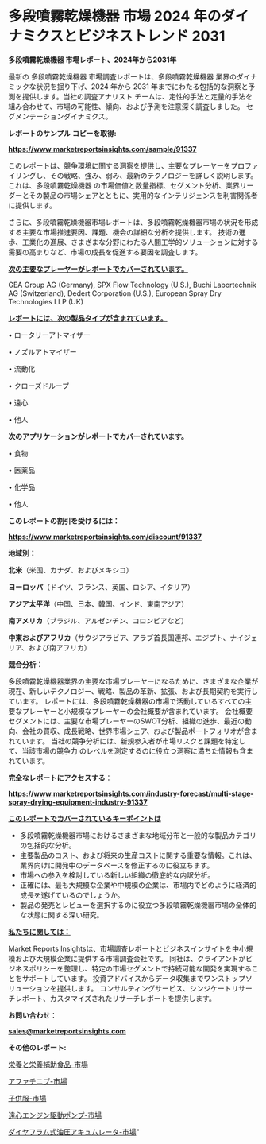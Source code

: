 # 多段噴霧乾燥機器 市場 2024 年のダイナミクスとビジネストレンド 2031

<strong>多段噴霧乾燥機器 市場レポート、2024年から2031年</strong>

最新の 多段噴霧乾燥機器 市場調査レポートは、多段噴霧乾燥機器 業界のダイナミックな状況を掘り下げ、2024 年から 2031 年までにわたる包括的な洞察と予測を提供します。当社の調査アナリスト チームは、定性的手法と定量的手法を組み合わせて、市場の可能性、傾向、および予測を注意深く調査しました。 セグメンテーションダイナミクス。



<strong>レポートのサンプル コピーを取得:</strong> <a href=https://www.marketreportsinsights.com/sample/91337>

<strong><u>https://www.marketreportsinsights.com/sample/91337</u></strong></a>

このレポートは、競争環境に関する洞察を提供し、主要なプレーヤーをプロファイリングし、その戦略、強み、弱み、最新のテクノロジーを詳しく説明します。 これは、多段噴霧乾燥機器 の市場価値と数量指標、セグメント分析、業界リーダーとその製品の市場シェアとともに、実用的なインテリジェンスを利害関係者に提供します。

さらに、多段噴霧乾燥機器市場レポートは、多段噴霧乾燥機器市場の状況を形成する主要な市場推進要因、課題、機会の詳細な分析を提供します。 技術の進歩、工業化の進展、さまざまな分野にわたる人間工学的ソリューションに対する需要の高まりなど、市場の成長を促進する要因を調査します。



<strong><u>次の主要なプレーヤーがレポートでカバーされています。</u></strong>

GEA Group AG (Germany), SPX Flow Technology (U.S.), Buchi Labortechnik AG (Switzerland), Dedert Corporation (U.S.), European Spray Dry Technologies LLP (UK)



<strong><u><b>レポートには、次の製品タイプが含まれています。</b></u></strong>

• ロータリーアトマイザー

• ノズルアトマイザー

• 流動化

• クローズドループ

• 遠心

• 他人



<strong><b>次のアプリケーションがレポートでカバーされています。</b></strong>

• 食物

• 医薬品

• 化学品

• 他人



<strong><b>このレポートの割引を受けるには：</b></strong><a href=https://www.marketreportsinsights.com/discount/91337>

<strong><u>https://www.marketreportsinsights.com/discount/91337</u></strong></a>



<strong>地域別：</strong>



<strong>北米</strong>（米国、カナダ、およびメキシコ）



<strong>ヨーロッパ</strong>（ドイツ、フランス、英国、ロシア、イタリア）



<strong>アジア太平洋</strong>（中国、日本、韓国、インド、東南アジア）



<strong>南アメリカ</strong>（ブラジル、アルゼンチン、コロンビアなど）



<strong>中東およびアフリカ</strong>（サウジアラビア、アラブ首長国連邦、エジプト、ナイジェリア、および南アフリカ）



<strong>競合分析：</strong>

多段噴霧乾燥機器業界の主要な市場プレーヤーになるために、さまざまな企業が現在、新しいテクノロジー、戦略、製品の革新、拡張、および長期契約を実行しています。 レポートには、多段噴霧乾燥機器の市場で活動しているすべての主要なプレーヤーと小規模なプレーヤーの会社概要が含まれています。 会社概要セグメントには、主要な市場プレーヤーのSWOT分析、組織の進歩、最近の動向、会社の買収、成長戦略、世界市場シェア、および製品ポートフォリオが含まれています。 当社の競争分析には、新規参入者が市場リスクと課題を特定して、当該市場の競争力 のレベルを測定するのに役立つ洞察に満ちた情報も含まれています。



<strong>完全なレポートにアクセスする</strong>：

<a href=https://www.marketreportsinsights.com/industry-forecast/multi-stage-spray-drying-equipment-industry-91337>

<strong><u>https://www.marketreportsinsights.com/industry-forecast/multi-stage-spray-drying-equipment-industry-91337</u></strong></a>



<strong><u><b>このレポートでカバーされているキーポイントは</b></u></strong>
<ul>
  <li>多段噴霧乾燥機器市場におけるさまざまな地域分布と一般的な製品カテゴリの包括的な分析。</li>
  <li>主要製品のコスト、および将来の生産コストに関する重要な情報。これは、業界向けに開発中のデータベースを修正するのに役立ちます。</li>
  <li>市場への参入を検討している新しい組織の徹底的な内訳分析。</li>
  <li>正確には、最も大規模な企業や中規模の企業は、市場内でどのように経済的成長を遂げているのでしょうか。</li>
  <li>製品の発売とレビューを選択するのに役立つ多段噴霧乾燥機器市場の全体的な状態に関する深い研究。</li>
</ul>


<strong><u><b>私たちに関しては：</b></u></strong>

Market Reports Insightsは、市場調査レポートとビジネスインサイトを中小規模および大規模企業に提供する市場調査会社です。 同社は、クライアントがビジネスポリシーを整理し、特定の市場セグメントで持続可能な開発を実現することをサポートしています。 投資アドバイスからデータ収集までワンストップソリューションを提供します。 コンサルティングサービス、シンジケートリサーチレポート、カスタマイズされたリサーチレポートを提供します。



<strong><b>お問い合わせ</b></strong>：

<a href=mailto:sales@marketreportsinsights.com>

<strong><u>sales@marketreportsinsights.com</u></strong></a>



<strong>その他のレポート:</strong>

<a href=https://www.linkedin.com/pulse/栄養と栄養補助食品-市場-2023-swot-分析と最新イノベーション-2030-7puyf/>栄養と栄養補助食品-市場</a>

<a href=https://www.linkedin.com/pulse/アファチニブ-市場-2023-総利益と主要ベンダー-2030-trend-tracking-toolbox-24-analysis-tcx6f/>アファチニブ-市場</a>

<a href=https://www.linkedin.com/pulse/子供服-市場-2023-競争分析と事業成長-2030-analytics-achievers-24-analysis-hqhxf/>子供服-市場</a>

<a href=https://www.linkedin.com/pulse/遠心エンジン駆動ポンプ-市場-2023-推進要因と成長機会-2030-analytics-achievers-24-analysis-odadf/>遠心エンジン駆動ポンプ-市場</a>

<a href=https://www.linkedin.com/pulse/ダイヤフラム式油圧アキュムレータ-市場-2023-推進要因と成長機会-2030-cqdif/>ダイヤフラム式油圧アキュムレータ-市場</a>"
